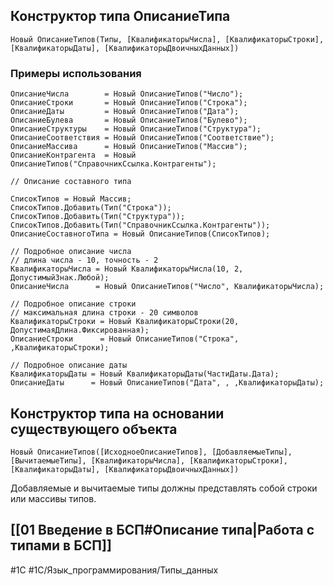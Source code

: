 ## Конструктор типа ОписаниеТипа

```bsl
Новый ОписаниеТипов(Типы, [КвалификаторыЧисла], [КвалификаторыСтроки], [КвалификаторыДаты], [КвалификаторыДвоичныхДанных])
```

### Примеры использования

```bsl
ОписаниеЧисла        = Новый ОписаниеТипов("Число");
ОписаниеСтроки       = Новый ОписаниеТипов("Строка");
ОписаниеДаты         = Новый ОписаниеТипов("Дата");
ОписаниеБулева       = Новый ОписаниеТипов("Булево");
ОписаниеСтруктуры    = Новый ОписаниеТипов("Структура");
ОписаниеСоответствия = Новый ОписаниеТипов("Соответствие");
ОписаниеМассива      = Новый ОписаниеТипов("Массив");
ОписаниеКонтрагента  = Новый ОписаниеТипов("СправочникСсылка.Контрагенты");

// Описание составного типа

СписокТипов = Новый Массив;
СписокТипов.Добавить(Тип("Строка"));
СписокТипов.Добавить(Тип("Структура"));
СписокТипов.Добавить(Тип("СправочникСсылка.Контрагенты"));
ОписаниеСоставногоТипа = Новый ОписаниеТипов(СписокТипов);

// Подробное описание числа
// длина числа - 10, точность - 2
КвалификаторыЧисла = Новый КвалификаторыЧисла(10, 2, ДопустимыйЗнак.Любой);
ОписаниеЧисла      = Новый ОписаниеТипов("Число", КвалификаторыЧисла);

// Подробное описание строки
// максимальная длина строки - 20 символов
КвалификаторыСтроки = Новый КвалификаторыСтроки(20, ДопустимаяДлина.Фиксированная);
ОписаниеСтроки      = Новый ОписаниеТипов("Строка", ,КвалификаторыСтроки);

// Подробное описание даты
КвалификаторыДаты = Новый КвалификаторыДаты(ЧастиДаты.Дата);
ОписаниеДаты      = Новый ОписаниеТипов("Дата", , ,КвалификаторыДаты);
```

## Конструктор типа на основании существующего объекта

```bsl
Новый ОписаниеТипов([ИсходноеОписаниеТипов], [ДобавляемыеТипы], [ВычитаемыеТипы], [КвалификаторыЧисла], [КвалификаторыСтроки], [КвалификаторыДаты], [КвалификаторыДвоичныхДанных])
```

Добавляемые и вычитаемые типы должны представлять собой строки или массивы типов.

## [[01 Введение в БСП#Описание типа|Работа с типами в БСП]]

#1С #1С/Язык_программирования/Типы_данных
